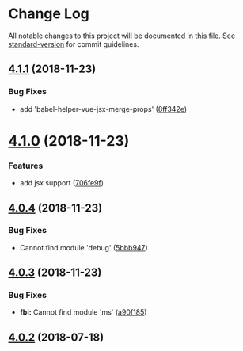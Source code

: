 # Change Log

All notable changes to this project will be documented in this file. See [standard-version](https://github.com/conventional-changelog/standard-version) for commit guidelines.

<a name="4.1.1"></a>
## [4.1.1](https://github.com/fbi-templates/fbi-project-vue/compare/v4.1.0...v4.1.1) (2018-11-23)


### Bug Fixes

* add 'babel-helper-vue-jsx-merge-props' ([8ff342e](https://github.com/fbi-templates/fbi-project-vue/commit/8ff342e))



<a name="4.1.0"></a>
# [4.1.0](https://github.com/fbi-templates/fbi-project-vue/compare/v4.0.4...v4.1.0) (2018-11-23)


### Features

* add jsx support ([706fe9f](https://github.com/fbi-templates/fbi-project-vue/commit/706fe9f))



<a name="4.0.4"></a>
## [4.0.4](https://github.com/fbi-templates/fbi-project-vue/compare/v4.0.3...v4.0.4) (2018-11-23)


### Bug Fixes

* Cannot find module 'debug' ([5bbb947](https://github.com/fbi-templates/fbi-project-vue/commit/5bbb947))



<a name="4.0.3"></a>
## [4.0.3](https://github.com/fbi-templates/fbi-project-vue/compare/v4.0.2...v4.0.3) (2018-11-23)


### Bug Fixes

* **fbi:** Cannot find module 'ms' ([a90f185](https://github.com/fbi-templates/fbi-project-vue/commit/a90f185))



<a name="4.0.2"></a>
## [4.0.2](https://github.com/fbi-templates/fbi-project-vue/compare/v4.0.1...v4.0.2) (2018-07-18)
